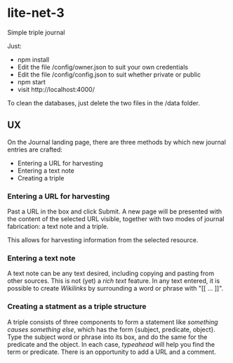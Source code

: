 # lite-net-3
Simple triple journal

Just:
* npm install
* Edit the file /config/owner.json to suit your own credentials
* Edit the file /config/config.json to suit whether private or public
* npm start
* visit http://localhost:4000/


To clean the databases, just delete the two files in the /data folder.

## UX
On the Journal landing page, there are three methods by which new journal entries are crafted:
* Entering a URL for harvesting
* Entering a text note
* Creating a triple

### Entering a URL for harvesting
Past a URL in the box and click Submit.
A new page will be presented with the content of the selected URL visible, together with two modes of journal fabrication: a text note and a triple.

This allows for harvesting information from the selected resource.
### Entering a text note
A text note can be any text desired, including copying and pasting from other sources. This is not (yet) a _rich text_ feature.
In any text entered, it is possible to create _Wikilinks_ by surrounding a word or phrase with "[[ ... ]]".
### Creating a statment as a triple structure
A triple consists of three components to form a statement like _something causes something else_, which has the form {subject, predicate, object}. Type the subject word or phrase into its box, and do the same for the predicate and the object. In each case, _typeahead_ will help you find the term or predicate. There is an opportunity to add a URL and a comment. 
